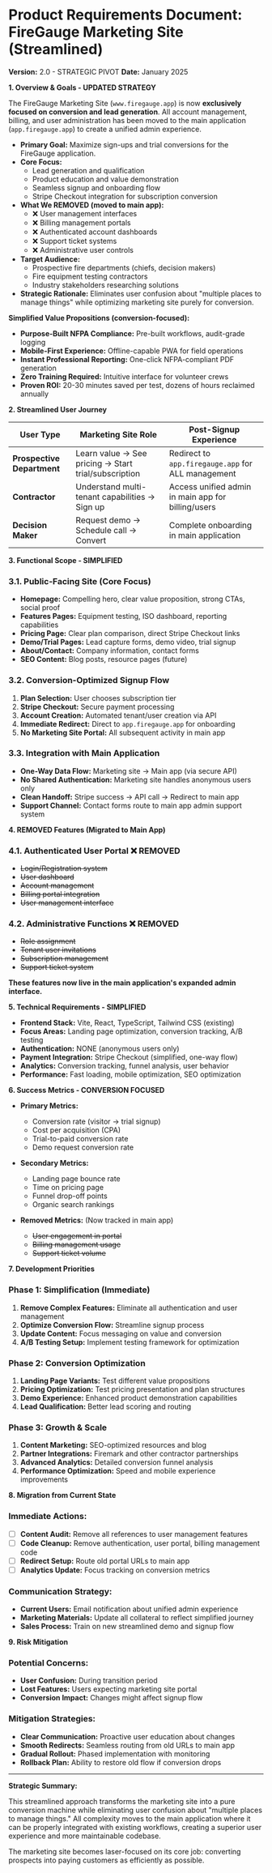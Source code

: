 # Product Requirements Document: FireGauge Marketing Site (Streamlined)

**Version:** 2.0 - STRATEGIC PIVOT
**Date:** January 2025

**1. Overview & Goals - UPDATED STRATEGY**

The FireGauge Marketing Site (`www.firegauge.app`) is now **exclusively focused on conversion and lead generation**. All account management, billing, and user administration has been moved to the main application (`app.firegauge.app`) to create a unified admin experience.

*   **Primary Goal:** Maximize sign-ups and trial conversions for the FireGauge application.
*   **Core Focus:** 
    *   Lead generation and qualification
    *   Product education and value demonstration
    *   Seamless signup and onboarding flow
    *   Stripe Checkout integration for subscription conversion
*   **What We REMOVED (moved to main app):**
    *   ❌ User management interfaces
    *   ❌ Billing management portals
    *   ❌ Authenticated account dashboards
    *   ❌ Support ticket systems
    *   ❌ Administrative user controls
*   **Target Audience:**
    *   Prospective fire departments (chiefs, decision makers)
    *   Fire equipment testing contractors
    *   Industry stakeholders researching solutions
*   **Strategic Rationale:** Eliminates user confusion about "multiple places to manage things" while optimizing marketing site purely for conversion.

**Simplified Value Propositions (conversion-focused):**

*   **Purpose-Built NFPA Compliance:** Pre-built workflows, audit-grade logging
*   **Mobile-First Experience:** Offline-capable PWA for field operations  
*   **Instant Professional Reporting:** One-click NFPA-compliant PDF generation
*   **Zero Training Required:** Intuitive interface for volunteer crews
*   **Proven ROI:** 20-30 minutes saved per test, dozens of hours reclaimed annually

**2. Streamlined User Journey**

| User Type | Marketing Site Role | Post-Signup Experience |
|-----------|-------------------|------------------------|
| **Prospective Department** | Learn value → See pricing → Start trial/subscription | Redirect to `app.firegauge.app` for ALL management |
| **Contractor** | Understand multi-tenant capabilities → Sign up | Access unified admin in main app for billing/users |
| **Decision Maker** | Request demo → Schedule call → Convert | Complete onboarding in main application |

**3. Functional Scope - SIMPLIFIED**

### 3.1. Public-Facing Site (Core Focus)
-   **Homepage:** Compelling hero, clear value proposition, strong CTAs, social proof
-   **Features Pages:** Equipment testing, ISO dashboard, reporting capabilities
-   **Pricing Page:** Clear plan comparison, direct Stripe Checkout links
-   **Demo/Trial Pages:** Lead capture forms, demo video, trial signup
-   **About/Contact:** Company information, contact forms
-   **SEO Content:** Blog posts, resource pages (future)

### 3.2. Conversion-Optimized Signup Flow
1.  **Plan Selection:** User chooses subscription tier
2.  **Stripe Checkout:** Secure payment processing
3.  **Account Creation:** Automated tenant/user creation via API
4.  **Immediate Redirect:** Direct to `app.firegauge.app` for onboarding
5.  **No Marketing Site Portal:** All subsequent activity in main app

### 3.3. Integration with Main Application
-   **One-Way Data Flow:** Marketing site → Main app (via secure API)
-   **No Shared Authentication:** Marketing site handles anonymous users only
-   **Clean Handoff:** Stripe success → API call → Redirect to main app
-   **Support Channel:** Contact forms route to main app admin support system

**4. REMOVED Features (Migrated to Main App)**

### 4.1. Authenticated User Portal ❌ REMOVED
- ~~Login/Registration system~~
- ~~User dashboard~~
- ~~Account management~~
- ~~Billing portal integration~~
- ~~User management interface~~

### 4.2. Administrative Functions ❌ REMOVED  
- ~~Role assignment~~
- ~~Tenant user invitations~~
- ~~Subscription management~~
- ~~Support ticket system~~

**These features now live in the main application's expanded admin interface.**

**5. Technical Requirements - SIMPLIFIED**

*   **Frontend Stack:** Vite, React, TypeScript, Tailwind CSS (existing)
*   **Focus Areas:** Landing page optimization, conversion tracking, A/B testing
*   **Authentication:** NONE (anonymous users only)
*   **Payment Integration:** Stripe Checkout (simplified, one-way flow)
*   **Analytics:** Conversion tracking, funnel analysis, user behavior
*   **Performance:** Fast loading, mobile optimization, SEO optimization

**6. Success Metrics - CONVERSION FOCUSED**

*   **Primary Metrics:**
    *   Conversion rate (visitor → trial signup)
    *   Cost per acquisition (CPA)
    *   Trial-to-paid conversion rate
    *   Demo request conversion rate

*   **Secondary Metrics:**
    *   Landing page bounce rate
    *   Time on pricing page
    *   Funnel drop-off points
    *   Organic search rankings

*   **Removed Metrics:** (Now tracked in main app)
    *   ~~User engagement in portal~~
    *   ~~Billing management usage~~
    *   ~~Support ticket volume~~

**7. Development Priorities**

### Phase 1: Simplification (Immediate)
1. **Remove Complex Features:** Eliminate all authentication and user management
2. **Optimize Conversion Flow:** Streamline signup process
3. **Update Content:** Focus messaging on value and conversion
4. **A/B Testing Setup:** Implement testing framework for optimization

### Phase 2: Conversion Optimization  
1. **Landing Page Variants:** Test different value propositions
2. **Pricing Optimization:** Test pricing presentation and plan structures
3. **Demo Experience:** Enhanced product demonstration capabilities
4. **Lead Qualification:** Better lead scoring and routing

### Phase 3: Growth & Scale
1. **Content Marketing:** SEO-optimized resources and blog
2. **Partner Integrations:** Firemark and other contractor partnerships
3. **Advanced Analytics:** Detailed conversion funnel analysis
4. **Performance Optimization:** Speed and mobile experience improvements

**8. Migration from Current State**

### Immediate Actions:
- [ ] **Content Audit:** Remove all references to user management features
- [ ] **Code Cleanup:** Remove authentication, user portal, billing management code
- [ ] **Redirect Setup:** Route old portal URLs to main app
- [ ] **Analytics Update:** Focus tracking on conversion metrics

### Communication Strategy:
- **Current Users:** Email notification about unified admin experience
- **Marketing Materials:** Update all collateral to reflect simplified journey
- **Sales Process:** Train on new streamlined demo and signup flow

**9. Risk Mitigation**

### Potential Concerns:
- **User Confusion:** During transition period
- **Lost Features:** Users expecting marketing site portal
- **Conversion Impact:** Changes might affect signup flow

### Mitigation Strategies:
- **Clear Communication:** Proactive user education about changes
- **Smooth Redirects:** Seamless routing from old URLs to main app
- **Gradual Rollout:** Phased implementation with monitoring
- **Rollback Plan:** Ability to restore old flow if conversion drops

---

**Strategic Summary:**

This streamlined approach transforms the marketing site into a pure conversion machine while eliminating user confusion about "multiple places to manage things." All complexity moves to the main application where it can be properly integrated with existing workflows, creating a superior user experience and more maintainable codebase.

The marketing site becomes laser-focused on its core job: converting prospects into paying customers as efficiently as possible. 